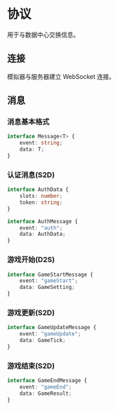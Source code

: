 # 协议

用于与数据中心交换信息。

## 连接

模拟器与服务器建立 WebSocket 连接。

## 消息

### 消息基本格式

```ts
interface Message<T> {
	event: string;
	data: T;
}
```

### 认证消息(S2D)

```ts
interface AuthData {
	slots: number;
	token: string;
}

interface AuthMessage {
	event: "auth";
	data: AuthData;
}
```

### 游戏开始(D2S)

```ts
interface GameStartMessage {
	event: "gameStart";
	data: GameSetting;
}
```

### 游戏更新(S2D)

```ts
interface GameUpdateMessage {
	event: "gameUpdate";
	data: GameTick;
}
```

### 游戏结束(S2D)

```ts
interface GameEndMessage {
	event: "gameEnd";
	data: GameResult;
}
```
